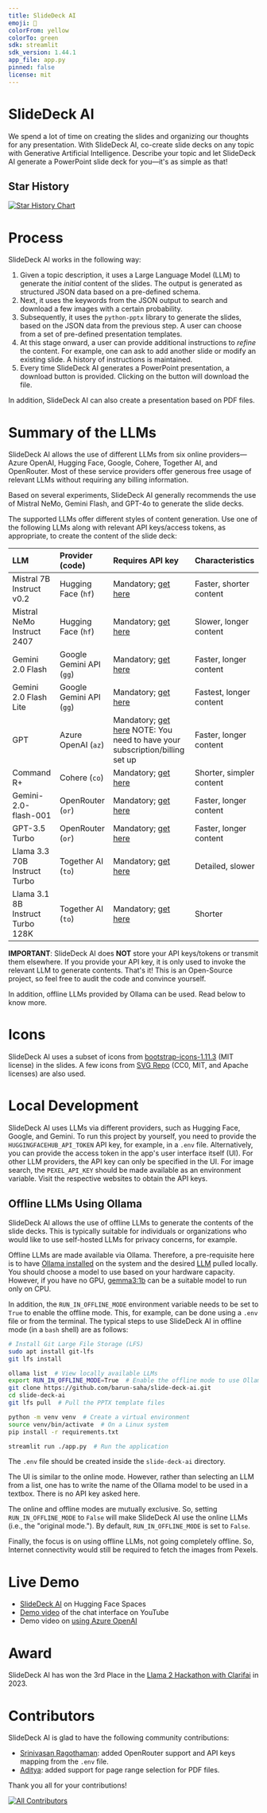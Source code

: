 ```yaml
---
title: SlideDeck AI
emoji: 🏢
colorFrom: yellow
colorTo: green
sdk: streamlit
sdk_version: 1.44.1
app_file: app.py
pinned: false
license: mit
---
```


# SlideDeck AI

We spend a lot of time on creating the slides and organizing our thoughts for any presentation. 
With SlideDeck AI, co-create slide decks on any topic with Generative Artificial Intelligence.
Describe your topic and let SlideDeck AI generate a PowerPoint slide deck for you—it's as simple as that!

## Star History

[![Star History Chart](https://api.star-history.com/svg?repos=barun-saha/slide-deck-ai&type=Date)](https://star-history.com/#barun-saha/slide-deck-ai&Date)


# Process

SlideDeck AI works in the following way:

1. Given a topic description, it uses a Large Language Model (LLM) to generate the *initial* content of the slides. 
The output is generated as structured JSON data based on a pre-defined schema.
2. Next, it uses the keywords from the JSON output to search and download a few images with a certain probability.
3. Subsequently, it uses the `python-pptx` library to generate the slides, 
based on the JSON data from the previous step. 
A user can choose from a set of pre-defined presentation templates.
4. At this stage onward, a user can provide additional instructions to *refine* the content.
For example, one can ask to add another slide or modify an existing slide.
A history of instructions is maintained.
5. Every time SlideDeck AI generates a PowerPoint presentation, a download button is provided.
Clicking on the button will download the file.

In addition, SlideDeck AI can also create a presentation based on PDF files.


# Summary of the LLMs

SlideDeck AI allows the use of different LLMs from six online providers—Azure OpenAI, Hugging Face, Google, Cohere, Together AI, and OpenRouter. Most of these service providers offer generous free usage of relevant LLMs without requiring any billing information.  

Based on several experiments, SlideDeck AI generally recommends the use of Mistral NeMo, Gemini Flash, and GPT-4o to generate the slide decks.

The supported LLMs offer different styles of content generation. Use one of the following LLMs along with relevant API keys/access tokens, as appropriate, to create the content of the slide deck:

| LLM                              | Provider (code) | Requires API key                                                                                                         | Characteristics          |
|:---------------------------------| :------- |:-------------------------------------------------------------------------------------------------------------------------|:-------------------------|
| Mistral 7B Instruct v0.2         | Hugging Face (`hf`) | Mandatory; [get here](https://huggingface.co/settings/tokens)                                                            | Faster, shorter content  |
| Mistral NeMo Instruct 2407       | Hugging Face (`hf`) | Mandatory; [get here](https://huggingface.co/settings/tokens)                                                            | Slower, longer content   |
| Gemini 2.0 Flash                 | Google Gemini API (`gg`) | Mandatory; [get here](https://aistudio.google.com/apikey)                                                                | Faster, longer content   |
| Gemini 2.0 Flash Lite            | Google Gemini API (`gg`) | Mandatory; [get here](https://aistudio.google.com/apikey)                                                                | Fastest, longer content  |
| GPT                              | Azure OpenAI (`az`)      | Mandatory; [get here](https://ai.azure.com/resource/playground)  NOTE: You need to have your subscription/billing set up | Faster, longer content   |
| Command R+                       | Cohere (`co`) | Mandatory; [get here](https://dashboard.cohere.com/api-keys)                                                             | Shorter, simpler content |
| Gemini-2.0-flash-001             | OpenRouter (`or`) | Mandatory; [get here](https://openrouter.ai/settings/keys)                                                                            | Faster, longer content |
| GPT-3.5 Turbo                    | OpenRouter (`or`) | Mandatory; [get here](https://openrouter.ai/settings/keys)                                                                            | Faster, longer content |
| Llama 3.3 70B Instruct Turbo     | Together AI (`to`) | Mandatory; [get here](https://api.together.ai/settings/api-keys)                                                         | Detailed, slower         |
| Llama 3.1 8B Instruct Turbo 128K | Together AI (`to`) | Mandatory; [get here](https://api.together.ai/settings/api-keys)                                                         | Shorter                  |

**IMPORTANT**: SlideDeck AI does **NOT** store your API keys/tokens or transmit them elsewhere. If you provide your API key, it is only used to invoke the relevant LLM to generate contents. That's it! This is an 
Open-Source project, so feel free to audit the code and convince yourself. 

In addition, offline LLMs provided by Ollama can be used. Read below to know more. 


# Icons

SlideDeck AI uses a subset of icons from [bootstrap-icons-1.11.3](https://github.com/twbs/icons)
 (MIT license) in the slides. A few icons from [SVG Repo](https://www.svgrepo.com/)
(CC0, MIT, and Apache licenses) are also used. 


# Local Development

SlideDeck AI uses LLMs via different providers, such as Hugging Face, Google, and Gemini.
To run this project by yourself, you need to provide the `HUGGINGFACEHUB_API_TOKEN` API key,
for example, in a `.env` file. Alternatively, you can provide the access token in the app's user interface itself (UI). For other LLM providers, the API key can only be specified in the UI.  For image search, the `PEXEL_API_KEY` should be made available as an environment variable. 
Visit the respective websites to obtain the API keys.

## Offline LLMs Using Ollama

SlideDeck AI allows the use of offline LLMs to generate the contents of the slide decks. This is typically suitable for individuals or organizations who would like to use self-hosted LLMs for privacy concerns, for example.

Offline LLMs are made available via Ollama. Therefore, a pre-requisite here is to have [Ollama installed](https://ollama.com/download) on the system and the desired [LLM](https://ollama.com/search) pulled locally. You should choose a model to use based on your hardware capacity. However, if you have no GPU, [gemma3:1b](https://ollama.com/library/gemma3:1b) can be a suitable model to run only on CPU.

In addition, the `RUN_IN_OFFLINE_MODE` environment variable needs to be set to `True` to enable the offline mode. This, for example, can be done using a `.env` file or from the terminal. The typical steps to use SlideDeck AI in offline mode (in a `bash` shell) are as follows:

```bash
# Install Git Large File Storage (LFS)
sudo apt install git-lfs
git lfs install

ollama list  # View locally available LLMs
export RUN_IN_OFFLINE_MODE=True  # Enable the offline mode to use Ollama
git clone https://github.com/barun-saha/slide-deck-ai.git
cd slide-deck-ai
git lfs pull  # Pull the PPTX template files

python -m venv venv  # Create a virtual environment
source venv/bin/activate  # On a Linux system
pip install -r requirements.txt

streamlit run ./app.py  # Run the application
```

The `.env` file should be created inside the `slide-deck-ai` directory. 

The UI is similar to the online mode. However, rather than selecting an LLM from a list, one has to write the name of the Ollama model to be used in a textbox. There is no API key asked here.

The online and offline modes are mutually exclusive. So, setting `RUN_IN_OFFLINE_MODE` to `False` will make SlideDeck AI use the online LLMs (i.e., the "original mode."). By default, `RUN_IN_OFFLINE_MODE` is set to `False`.

Finally, the focus is on using offline LLMs, not going completely offline. So, Internet connectivity would still be required to fetch the images from Pexels. 


# Live Demo

- [SlideDeck AI](https://huggingface.co/spaces/barunsaha/slide-deck-ai) on Hugging Face Spaces
- [Demo video](https://youtu.be/QvAKzNKtk9k) of the chat interface on YouTube
- Demo video on [using Azure OpenAI](https://youtu.be/oPbH-z3q0Mw)


# Award

SlideDeck AI has won the 3rd Place in the [Llama 2 Hackathon with Clarifai](https://lablab.ai/event/llama-2-hackathon-with-clarifai) in 2023.


# Contributors

SlideDeck AI is glad to have the following community contributions:
- [Srinivasan Ragothaman](https://github.com/rsrini7): added OpenRouter support and API keys mapping from the `.env` file.
- [Aditya](https://github.com/AdiBak): added support for page range selection for PDF files.

Thank you all for your contributions!

[![All Contributors](https://img.shields.io/badge/all_contributors-2-orange.svg?style=flat-square)](#contributors)


